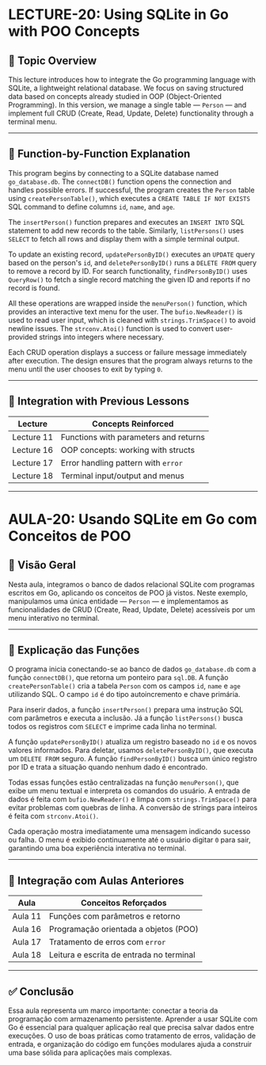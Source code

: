 # LECTURE-20: Using SQLite in Go with POO Concepts

## 📘 Topic Overview

This lecture introduces how to integrate the Go programming language with SQLite, a lightweight relational database. We focus on saving structured data based on concepts already studied in OOP (Object-Oriented Programming). In this version, we manage a single table — `Person` — and implement full CRUD (Create, Read, Update, Delete) functionality through a terminal menu.

---

## 🔧 Function-by-Function Explanation

This program begins by connecting to a SQLite database named `go_database.db`. The `connectDB()` function opens the connection and handles possible errors. If successful, the program creates the `Person` table using `createPersonTable()`, which executes a `CREATE TABLE IF NOT EXISTS` SQL command to define columns `id`, `name`, and `age`.

The `insertPerson()` function prepares and executes an `INSERT INTO` SQL statement to add new records to the table. Similarly, `listPersons()` uses `SELECT` to fetch all rows and display them with a simple terminal output.

To update an existing record, `updatePersonByID()` executes an `UPDATE` query based on the person's `id`, and `deletePersonByID()` runs a `DELETE FROM` query to remove a record by ID. For search functionality, `findPersonByID()` uses `QueryRow()` to fetch a single record matching the given ID and reports if no record is found.

All these operations are wrapped inside the `menuPerson()` function, which provides an interactive text menu for the user. The `bufio.NewReader()` is used to read user input, which is cleaned with `strings.TrimSpace()` to avoid newline issues. The `strconv.Atoi()` function is used to convert user-provided strings into integers where necessary.

Each CRUD operation displays a success or failure message immediately after execution. The design ensures that the program always returns to the menu until the user chooses to exit by typing `0`.

---

## 🔁 Integration with Previous Lessons

| Lecture       | Concepts Reinforced                      |
|---------------|-------------------------------------------|
| Lecture 11    | Functions with parameters and returns     |
| Lecture 16    | OOP concepts: working with structs        |
| Lecture 17    | Error handling pattern with `error`       |
| Lecture 18    | Terminal input/output and menus           |

---

# AULA-20: Usando SQLite em Go com Conceitos de POO

## 📘 Visão Geral

Nesta aula, integramos o banco de dados relacional SQLite com programas escritos em Go, aplicando os conceitos de POO já vistos. Neste exemplo, manipulamos uma única entidade — `Person` — e implementamos as funcionalidades de CRUD (Create, Read, Update, Delete) acessíveis por um menu interativo no terminal.

---

## 🔧 Explicação das Funções

O programa inicia conectando-se ao banco de dados `go_database.db` com a função `connectDB()`, que retorna um ponteiro para `sql.DB`. A função `createPersonTable()` cria a tabela `Person` com os campos `id`, `name` e `age` utilizando SQL. O campo `id` é do tipo autoincremento e chave primária.

Para inserir dados, a função `insertPerson()` prepara uma instrução SQL com parâmetros e executa a inclusão. Já a função `listPersons()` busca todos os registros com `SELECT` e imprime cada linha no terminal.

A função `updatePersonByID()` atualiza um registro baseado no `id` e os novos valores informados. Para deletar, usamos `deletePersonByID()`, que executa um `DELETE FROM` seguro. A função `findPersonByID()` busca um único registro por ID e trata a situação quando nenhum dado é encontrado.

Todas essas funções estão centralizadas na função `menuPerson()`, que exibe um menu textual e interpreta os comandos do usuário. A entrada de dados é feita com `bufio.NewReader()` e limpa com `strings.TrimSpace()` para evitar problemas com quebras de linha. A conversão de strings para inteiros é feita com `strconv.Atoi()`.

Cada operação mostra imediatamente uma mensagem indicando sucesso ou falha. O menu é exibido continuamente até o usuário digitar `0` para sair, garantindo uma boa experiência interativa no terminal.

---

## 🔁 Integração com Aulas Anteriores

| Aula           | Conceitos Reforçados                        |
|----------------|----------------------------------------------|
| Aula 11        | Funções com parâmetros e retorno             |
| Aula 16        | Programação orientada a objetos (POO)        |
| Aula 17        | Tratamento de erros com `error`              |
| Aula 18        | Leitura e escrita de entrada no terminal     |

---

## ✅ Conclusão

Essa aula representa um marco importante: conectar a teoria da programação com armazenamento persistente. Aprender a usar SQLite com Go é essencial para qualquer aplicação real que precisa salvar dados entre execuções. O uso de boas práticas como tratamento de erros, validação de entrada, e organização do código em funções modulares ajuda a construir uma base sólida para aplicações mais complexas.

